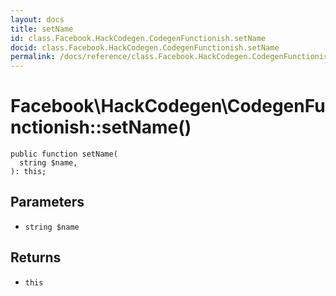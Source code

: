 ```yaml
---
layout: docs
title: setName
id: class.Facebook.HackCodegen.CodegenFunctionish.setName
docid: class.Facebook.HackCodegen.CodegenFunctionish.setName
permalink: /docs/reference/class.Facebook.HackCodegen.CodegenFunctionish.setName/
---
```

# Facebook\\HackCodegen\\CodegenFunctionish::setName()




``` Hack
public function setName(
  string $name,
): this;
```




## Parameters




+ ` string $name `




## Returns




* ` this `
